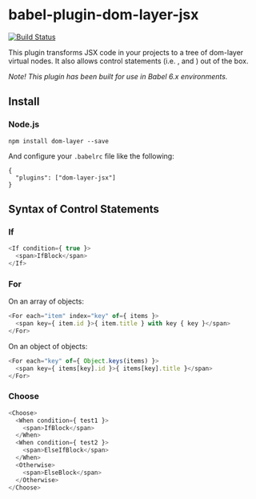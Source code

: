 # babel-plugin-dom-layer-jsx

[![Build Status](https://travis-ci.org/crysalead-js/babel-plugin-dom-layer-jsx.svg?branch=master)](https://travis-ci.org/crysalead-js/babel-plugin-dom-layer-jsx)

This plugin transforms JSX code in your projects to a tree of dom-layer virtual nodes. It also allows control statements (i.e. <if>, <for> and <choose>) out of the box.

*Note! This plugin has been built for use in Babel 6.x environments.*

## Install

### Node.js

```
npm install dom-layer --save
```

And configure your `.babelrc` file like the following:

```
{
  "plugins": ["dom-layer-jsx"]
}
```

## Syntax of Control Statements

### If

```javascript
<If condition={ true }>
  <span>IfBlock</span>
</If>
```

### For

On an array of objects:
```javascript
<For each="item" index="key" of={ items }>
  <span key={ item.id }>{ item.title } with key { key }</span>
</For>
```

On an object of objects:
```javascript
<For each="key" of={ Object.keys(items) }>
  <span key={ items[key].id }>{ items[key].title }</span>
</For>
```

### Choose

```javascript
<Choose>
  <When condition={ test1 }>
    <span>IfBlock</span>
  </When>
  <When condition={ test2 }>
    <span>ElseIfBlock</span>
  </When>
  <Otherwise>
    <span>ElseBlock</span>
  </Otherwise>
</Choose>
```
